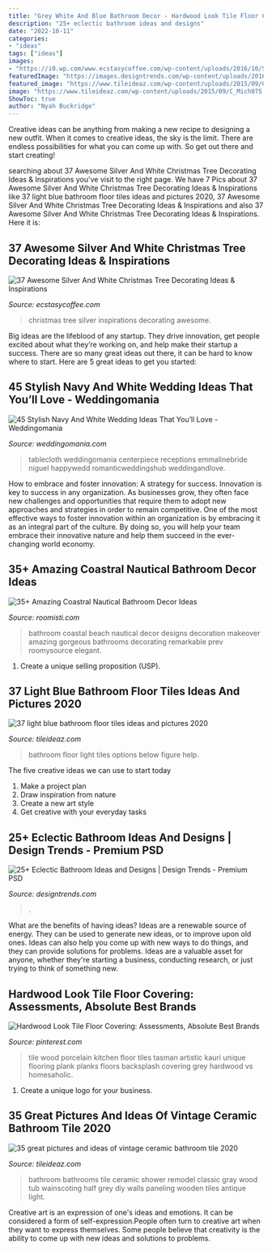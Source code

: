 ```yaml
---
title: "Grey White And Blue Bathroom Decor - Hardwood Look Tile Floor Covering: Assessments, Absolute Best Brands"
description: "25+ eclectic bathroom ideas and designs"
date: "2022-10-11"
categories:
- "ideas"
tags: ["ideas"]
images:
- "https://i0.wp.com/www.ecstasycoffee.com/wp-content/uploads/2016/10/Silver-and-White-Christmas-Tree.jpg"
featuredImage: "https://images.designtrends.com/wp-content/uploads/2016/03/09065113/Cool-Gray-Contemporary-Electric-Bathroom.jpg"
featured_image: "https://www.tileideaz.com/wp-content/uploads/2015/09/C_Mich075.jpg"
image: "https://www.tileideaz.com/wp-content/uploads/2015/09/C_Mich075.jpg"
ShowToc: true
author: "Nyah Buckridge"
---
```



Creative ideas can be anything from making a new recipe to designing a new outfit. When it comes to creative ideas, the sky is the limit. There are endless possibilities for what you can come up with. So get out there and start creating!

	

		
searching about 37 Awesome Silver And White Christmas Tree Decorating Ideas &amp; Inspirations you've visit to the right page. We have 7 Pics about 37 Awesome Silver And White Christmas Tree Decorating Ideas &amp; Inspirations like 37 light blue bathroom floor tiles ideas and pictures 2020, 37 Awesome Silver And White Christmas Tree Decorating Ideas &amp; Inspirations and also 37 Awesome Silver And White Christmas Tree Decorating Ideas &amp; Inspirations. Here it is:
		
    
## 37 Awesome Silver And White Christmas Tree Decorating Ideas &amp; Inspirations

<img loading=lazy src="https://i0.wp.com/www.ecstasycoffee.com/wp-content/uploads/2016/10/Silver-and-White-Christmas-Tree.jpg" onerror="this.onerror=null;this.src='https://tse4.mm.bing.net/th?id=OIP.0260ZyVdk8vFJpUypSPWtQHaJ4&amp;pid=15.1';" alt="37 Awesome Silver And White Christmas Tree Decorating Ideas &amp; Inspirations">

_Source: ecstasycoffee.com_

>christmas tree silver inspirations decorating awesome. 

	

Big ideas are the lifeblood of any startup. They drive innovation, get people excited about what they’re working on, and help make their startup a success. There are so many great ideas out there, it can be hard to know where to start. Here are 5 great ideas to get you started: 

    
## 45 Stylish Navy And White Wedding Ideas That You’ll Love - Weddingomania

<img loading=lazy src="https://i.weddingomania.com/stylish-navy-and-white-wedding-ideas-that-youll-love-30-500x750.jpg" onerror="this.onerror=null;this.src='https://tse4.mm.bing.net/th?id=OIP.6b-HPurJXFyQXxFRjQBoOwHaLH&amp;pid=15.1';" alt="45 Stylish Navy And White Wedding Ideas That You’ll Love - Weddingomania">

_Source: weddingomania.com_

>tablecloth weddingomania centerpiece receptions emmalinebride niguel happywedd romanticweddingshub weddingandlove. 

	

How to embrace and foster innovation: A strategy for success.
Innovation is key to success in any organization. As businesses grow, they often face new challenges and opportunities that require them to adopt new approaches and strategies in order to remain competitive. One of the most effective ways to foster innovation within an organization is by embracing it as an integral part of the culture. By doing so, you will help your team embrace their innovative nature and help them succeed in the ever-changing world economy.

    
## 35+ Amazing Coastral Nautical Bathroom Decor Ideas

<img loading=lazy src="https://roomisti.com/wp-content/uploads/2018/11/35-Amazing-Coastral-Nautical-Bathroom-Decor-Ideas-13.jpg" onerror="this.onerror=null;this.src='https://tse3.mm.bing.net/th?id=OIP.zcqinCYIbSWxcgnGDMX9CwHaLH&amp;pid=15.1';" alt="35+ Amazing Coastral Nautical Bathroom Decor Ideas">

_Source: roomisti.com_

>bathroom coastal beach nautical decor designs decoration makeover amazing gorgeous bathrooms decorating remarkable prev roomysource elegant. 

	

1. Create a unique selling proposition (USP).

    
## 37 Light Blue Bathroom Floor Tiles Ideas And Pictures 2020

<img loading=lazy src="https://www.tileideaz.com/wp-content/uploads/2015/03/light_blue_bathroom_floor_tiles_4.jpg" onerror="this.onerror=null;this.src='https://tse2.mm.bing.net/th?id=OIP.jhuK8CMpT24knO84RN1VfgHaKQ&amp;pid=15.1';" alt="37 light blue bathroom floor tiles ideas and pictures 2020">

_Source: tileideaz.com_

>bathroom floor light tiles options below figure help. 

	

The five creative ideas we can use to start today
1. Make a project plan
2. Draw inspiration from nature
3. Create a new art style
4. Get creative with your everyday tasks 

    
## 25+ Eclectic Bathroom Ideas And Designs | Design Trends - Premium PSD

<img loading=lazy src="https://images.designtrends.com/wp-content/uploads/2016/03/09065113/Cool-Gray-Contemporary-Electric-Bathroom.jpg" onerror="this.onerror=null;this.src='https://tse1.mm.bing.net/th?id=OIP.mOgEsWdko-HO0M_1KqYy1gHaKj&amp;pid=15.1';" alt="25+ Eclectic Bathroom Ideas and Designs | Design Trends - Premium PSD">

_Source: designtrends.com_

>. 

	

What are the benefits of having ideas?
Ideas are a renewable source of energy. They can be used to generate new ideas, or to improve upon old ones. Ideas can also help you come up with new ways to do things, and they can provide solutions for problems. Ideas are a valuable asset for anyone, whether they're starting a business, conducting research, or just trying to think of something new.

    
## Hardwood Look Tile Floor Covering: Assessments, Absolute Best Brands

<img loading=lazy src="https://i.pinimg.com/736x/8f/60/dd/8f60ddf6d36b7c678d2db94c37cf2f4b.jpg" onerror="this.onerror=null;this.src='https://tse1.mm.bing.net/th?id=OIP.1pZXZCNgmq2uVlgVldhZzAHaJ3&amp;pid=15.1';" alt="Hardwood Look Tile Floor Covering: Assessments, Absolute Best Brands">

_Source: pinterest.com_

>tile wood porcelain kitchen floor tiles tasman artistic kauri unique flooring plank planks floors backsplash covering grey hardwood vs homesaholic. 

	

1. Create a unique logo for your business.

    
## 35 Great Pictures And Ideas Of Vintage Ceramic Bathroom Tile 2020

<img loading=lazy src="https://www.tileideaz.com/wp-content/uploads/2015/09/C_Mich075.jpg" onerror="this.onerror=null;this.src='https://tse4.mm.bing.net/th?id=OIP.oxH8vRz2wkRcRemW53m9LAHaLH&amp;pid=15.1';" alt="35 great pictures and ideas of vintage ceramic bathroom tile 2020">

_Source: tileideaz.com_

>bathroom bathrooms tile ceramic shower remodel classic gray wood tub wainscoting half grey diy walls paneling wooden tiles antique light. 

	

Creative art is an expression of one's ideas and emotions. It can be considered a form of self-expression.People often turn to creative art when they want to express themselves. Some people believe that creativity is the ability to come up with new ideas and solutions to problems.

